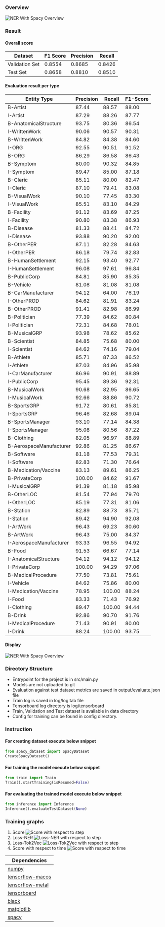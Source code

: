 ### Overview
![NER With Spacy Overview](../assets/SPACY.png)

### Result

#### Overall score
| Dataset           | F1 Score   | Precision   | Recall     |
|-------------------|------------|-------------|------------|
| Validation Set    | 0.8554     | 0.8685      | 0.8426     |
| Test Set          | 0.8658     | 0.8810      | 0.8510     |

#### Evaluation result per type
| Entity Type             | Precision | Recall | F1-Score |
|-------------------------|-----------|--------|----------|
| B-Artist                | 87.44     | 88.57  | 88.00    |
| I-Artist                | 87.29     | 88.26  | 87.77    |
| B-AnatomicalStructure   | 93.75     | 80.36  | 86.54    |
| I-WrittenWork           | 90.06     | 90.57  | 90.31    |
| B-WrittenWork           | 84.82     | 84.38  | 84.60    |
| I-ORG                   | 92.55     | 90.51  | 91.52    |
| B-ORG                   | 86.29     | 86.58  | 86.43    |
| B-Symptom               | 80.00     | 90.32  | 84.85    |
| I-Symptom               | 89.47     | 85.00  | 87.18    |
| B-Cleric                | 85.11     | 80.00  | 82.47    |
| I-Cleric                | 87.10     | 79.41  | 83.08    |
| B-VisualWork            | 90.10     | 77.45  | 83.30    |
| I-VisualWork            | 85.51     | 83.10  | 84.29    |
| B-Facility              | 91.12     | 83.69  | 87.25    |
| I-Facility              | 90.80     | 83.38  | 86.93    |
| B-Disease               | 81.33     | 88.41  | 84.72    |
| I-Disease               | 93.88     | 90.20  | 92.00    |
| B-OtherPER              | 87.11     | 82.28  | 84.63    |
| I-OtherPER              | 86.18     | 79.74  | 82.83    |
| B-HumanSettlement       | 92.15     | 93.40  | 92.77    |
| I-HumanSettlement       | 96.08     | 97.61  | 96.84    |
| B-PublicCorp            | 84.81     | 85.90  | 85.35    |
| B-Vehicle               | 81.08     | 81.08  | 81.08    |
| B-CarManufacturer       | 94.12     | 64.00  | 76.19    |
| I-OtherPROD             | 84.62     | 81.91  | 83.24    |
| B-OtherPROD             | 91.41     | 82.98  | 86.99    |
| B-Politician            | 77.39     | 84.62  | 80.84    |
| I-Politician            | 72.31     | 84.68  | 78.01    |
| B-MusicalGRP            | 93.98     | 78.62  | 85.62    |
| B-Scientist             | 84.85     | 75.68  | 80.00    |
| I-Scientist             | 84.62     | 74.16  | 79.04    |
| B-Athlete               | 85.71     | 87.33  | 86.52    |
| I-Athlete               | 87.03     | 84.96  | 85.98    |
| I-CarManufacturer       | 86.96     | 90.91  | 88.89    |
| I-PublicCorp            | 95.45     | 89.36  | 92.31    |
| B-MusicalWork           | 90.68     | 82.95  | 86.65    |
| I-MusicalWork           | 92.66     | 88.86  | 90.72    |
| B-SportsGRP             | 91.72     | 80.61  | 85.81    |
| I-SportsGRP             | 96.46     | 82.68  | 89.04    |
| B-SportsManager         | 93.10     | 77.14  | 84.38    |
| I-SportsManager         | 95.08     | 80.56  | 87.22    |
| B-Clothing              | 82.05     | 96.97  | 88.89    |
| B-AerospaceManufacturer | 92.86     | 81.25  | 86.67    |
| B-Software              | 81.18     | 77.53  | 79.31    |
| I-Software              | 82.83     | 71.30  | 76.64    |
| B-Medication/Vaccine    | 83.13     | 89.61  | 86.25    |
| B-PrivateCorp           | 100.00    | 84.62  | 91.67    |
| I-MusicalGRP            | 91.39     | 81.18  | 85.98    |
| B-OtherLOC              | 81.54     | 77.94  | 79.70    |
| I-OtherLOC              | 85.19     | 77.31  | 81.06    |
| B-Station               | 82.89     | 88.73  | 85.71    |
| I-Station               | 89.42     | 94.90  | 92.08    |
| I-ArtWork               | 96.43     | 69.23  | 80.60    |
| B-ArtWork               | 96.43     | 75.00  | 84.37    |
| I-AerospaceManufacturer | 93.33     | 96.55  | 94.92    |
| B-Food                  | 91.53     | 66.67  | 77.14    |
| I-AnatomicalStructure   | 94.12     | 94.12  | 94.12    |
| I-PrivateCorp           | 100.00    | 94.29  | 97.06    |
| B-MedicalProcedure      | 77.50     | 73.81  | 75.61    |
| I-Vehicle               | 84.62     | 75.86  | 80.00    |
| I-Medication/Vaccine    | 78.95     | 100.00 | 88.24    |
| I-Food                  | 83.33     | 71.43  | 76.92    |
| I-Clothing              | 89.47     | 100.00 | 94.44    |
| B-Drink                 | 92.86     | 90.70  | 91.76    |
| I-MedicalProcedure      | 71.43     | 90.91  | 80.00    |
| I-Drink                 | 88.24     | 100.00 | 93.75    |

#### Display
![NER With Spacy Overview](../assets/spacy/result.png)

### Directory Structure

- Entrypoint for the project is in src/main.py
- Models are not uploaded to git
- Evaluation against test dataset metrics are saved in output/evaluate.json file
- Train log is saved in log/log.tab file
- Tensorboard log directory is log/tensorboard
- Train, Validation and Test dataset is available in data directory
- Config for training can be found in config directory.

### Instruction

#### For creating dataset execute below snippet
```python
from spacy_dataset import SpacyDataset
CreateSpacyDataset()
```

#### For training the model execute below snippet
```python
from train import Train
Train().startTraining(isResumed=False)
```

#### For evaluating the trained model execute below snippet
```python
from inference import Inference
Inference().evaluateTestDataset(None)
```

### Training graphs
1. Score
![Score with respect to step](../assets/spacy/score-step.png)
2. Loss-NER
![Loss-NER with respect to step](../assets/spacy/loss-ner-step.png)
3. Loss-Tok2Vec
![Loss-Tok2Vec with respect to step](../assets/spacy/loss-tok-step.png)
4. Score with respect to time
![Score with respect to time](../assets/spacy/score-time.png)

| Dependencies                 |
|------------------------------|
| [numpy][NP]                  |
| [tensorflow-macos][TF-MC]    |
| [tensorflow-metal][TF-M]     |
| [tensorboard][TB]            |
| [black][B]                   |
| [matplotlib][PLT]            |
| [spacy][SPY]                 |


[NP]: <https://numpy.org/>
[TF-MC]: <https://pypi.org/project/tensorflow-macos/>
[TF-M]: <https://pypi.org/project/tensorflow-metal/>
[TB]: <https://www.tensorflow.org/tensorboard>
[B]: <https://black.readthedocs.io/en/stable/>
[PLT]: <https://matplotlib.org/>
[SPY]: <https://spacy.io/>